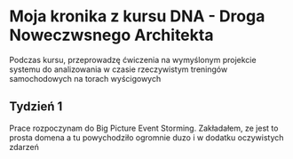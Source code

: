 # Moja kronika z kursu DNA - Droga Noweczwsnego Architekta

Podczas kursu, przeprowadzę ćwiczenia na wymyślonym projekcie systemu do analizowania w czasie rzeczywistym treningów samochodowych na torach wyścigowych

## Tydzień 1

Prace rozpoczynam do Big Picture Event Storming. Zakładałem, ze jest to prosta domena a tu powychodziło ogromnie duzo i w dodatku oczywistych zdarzeń
